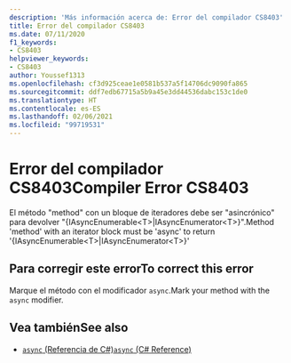```yaml
---
description: 'Más información acerca de: Error del compilador CS8403'
title: Error del compilador CS8403
ms.date: 07/11/2020
f1_keywords:
- CS8403
helpviewer_keywords:
- CS8403
author: Youssef1313
ms.openlocfilehash: cf3d925ceae1e0581b537a5f14706dc9090fa865
ms.sourcegitcommit: ddf7edb67715a5b9a45e3dd44536dabc153c1de0
ms.translationtype: HT
ms.contentlocale: es-ES
ms.lasthandoff: 02/06/2021
ms.locfileid: "99719531"
---
```

# <a name="compiler-error-cs8403"></a><span data-ttu-id="a4fca-103">Error del compilador CS8403</span><span class="sxs-lookup"><span data-stu-id="a4fca-103">Compiler Error CS8403</span></span>

<span data-ttu-id="a4fca-104">El método "method" con un bloque de iteradores debe ser "asincrónico" para devolver "{IAsyncEnumerable\<T>|IAsyncEnumerator\<T>}".</span><span class="sxs-lookup"><span data-stu-id="a4fca-104">Method 'method' with an iterator block must be 'async' to return '{IAsyncEnumerable\<T>|IAsyncEnumerator\<T>}'</span></span>

## <a name="to-correct-this-error"></a><span data-ttu-id="a4fca-105">Para corregir este error</span><span class="sxs-lookup"><span data-stu-id="a4fca-105">To correct this error</span></span>

<span data-ttu-id="a4fca-106">Marque el método con el modificador `async`.</span><span class="sxs-lookup"><span data-stu-id="a4fca-106">Mark your method with the `async` modifier.</span></span>

## <a name="see-also"></a><span data-ttu-id="a4fca-107">Vea también</span><span class="sxs-lookup"><span data-stu-id="a4fca-107">See also</span></span>

- [<span data-ttu-id="a4fca-108">`async` (Referencia de C#)</span><span class="sxs-lookup"><span data-stu-id="a4fca-108">`async` (C# Reference)</span></span>](../keywords/async.md)
